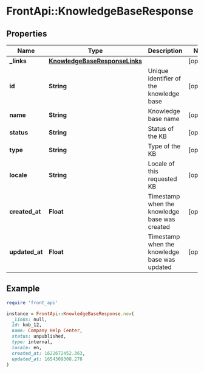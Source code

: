 # FrontApi::KnowledgeBaseResponse

## Properties

| Name | Type | Description | Notes |
| ---- | ---- | ----------- | ----- |
| **_links** | [**KnowledgeBaseResponseLinks**](KnowledgeBaseResponseLinks.md) |  | [optional] |
| **id** | **String** | Unique identifier of the knowledge base | [optional] |
| **name** | **String** | Knowledge base name | [optional] |
| **status** | **String** | Status of the KB | [optional] |
| **type** | **String** | Type of the KB | [optional] |
| **locale** | **String** | Locale of this requested KB | [optional] |
| **created_at** | **Float** | Timestamp when the knowledge base was created | [optional] |
| **updated_at** | **Float** | Timestamp when the knowledge base was updated | [optional] |

## Example

```ruby
require 'front_api'

instance = FrontApi::KnowledgeBaseResponse.new(
  _links: null,
  id: knb_12,
  name: Company Help Center,
  status: unpublished,
  type: internal,
  locale: en,
  created_at: 1622672452.363,
  updated_at: 1654309308.278
)
```

